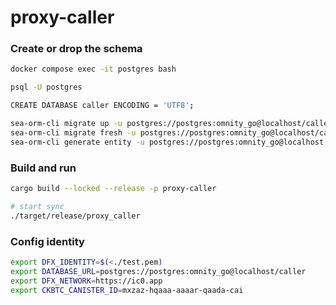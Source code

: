 # proxy-caller

### Create or drop the schema
```bash  
docker compose exec -it postgres bash

psql -U postgres

CREATE DATABASE caller ENCODING = 'UTF8';

sea-orm-cli migrate up -u postgres://postgres:omnity_go@localhost/caller
sea-orm-cli migrate fresh -u postgres://postgres:omnity_go@localhost/caller
sea-orm-cli generate entity -u postgres://postgres:omnity_go@localhost:5432/caller -o src/entities
```

### Build and run

```bash
cargo build --locked --release -p proxy-caller

# start sync
./target/release/proxy_caller
```

### Config identity
```bash  
export DFX_IDENTITY=$(<./test.pem)
export DATABASE_URL=postgres://postgres:omnity_go@localhost/caller
export DFX_NETWORK=https://ic0.app
export CKBTC_CANISTER_ID=mxzaz-hqaaa-aaaar-qaada-cai
```